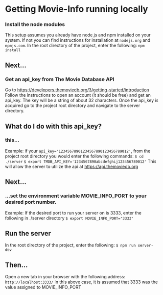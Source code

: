 # Getting Movie-Info running locally
### Install the node modules
This setup assumes you already have node.js and npm installed on your system.  If not you can find instructions for installation at `nodejs.org` and `npmjs.com`.
In the root directory of the project, enter the following:
`npm install`
## Next...
### Get an api_key from The Movie Database API
Go to https://developers.themoviedb.org/3/getting-started/introduction
Follow the instructions to open an account (it should be free) and get an api_key.  The key will be a string of about 32 characters.  Once the api_key is acquired go to the project root directory and navigate to the server directory.

## What do I do with this api_key?
### this...
Example: if your `api_key='12345678901234567890123456789012'`, from the project root directory you would enter the following commands:
`$ cd ./server`
`$ export TMDB_API_KEY='1234567890abcdefghij123456789012'`
This will allow the server to utilize the api at https://api.themoviedb.org
## Next...
### ...set the environment variable MOVIE_INFO_PORT to your desired port number.
Example: If the desired port to run your server on is 3333, enter the following in ./server directory
`$ export MOVIE_INFO_PORT="3333"`
## Run the server
In the root directory of the project, enter the following:
`$ npm run server-dev`
## Then...
Open a new tab in your browser with the following address:
`http://localhost:3333/`
In this above case, it is assumed that 3333 was the value assigned to MOVIE_INFO_PORT

